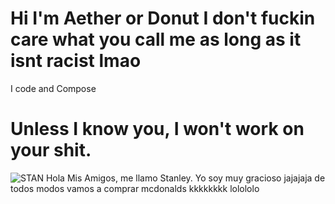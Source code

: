 # Hi I'm Aether or Donut I don't fuckin care what you call me as long as it isnt racist lmao
I code and Compose
# Unless I know you, I won't work on your shit.


![STAN](https://user-images.githubusercontent.com/98617712/212485583-0e82dade-c2a0-4c68-b235-8127bb424eec.png)
Hola Mis Amigos, me llamo Stanley. Yo soy muy gracioso jajajaja de todos modos vamos a comprar mcdonalds kkkkkkkk lolololo
